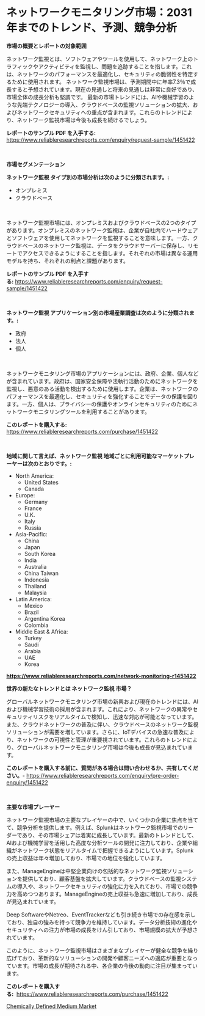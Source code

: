 <p><h1>ネットワークモニタリング市場：2031年までのトレンド、予測、競争分析</h1></p><p><strong>市場の概要とレポートの対象範囲</strong></p>
<p><p>ネットワーク監視とは、ソフトウェアやツールを使用して、ネットワーク上のトラフィックやアクティビティを監視し、問題を追跡することを指します。これは、ネットワークのパフォーマンスを最適化し、セキュリティの脆弱性を特定するために使用されます。 ネットワーク監視市場は、予測期間中に年率7.3％で成長すると予想されています。現在の見通しと将来の見通しは非常に良好であり、市場全体の成長分析も堅調です。 最新の市場トレンドには、AIや機械学習のような先端テクノロジーの導入、クラウドベースの監視ソリューションの拡大、およびネットワークセキュリティへの重点が含まれます。これらのトレンドにより、ネットワーク監視市場は今後も成長を続けるでしょう。</p></p>
<p><strong>レポートのサンプル PDF を入手する:</strong> <a href="https://www.reliableresearchreports.com/enquiry/request-sample/1451422">https://www.reliableresearchreports.com/enquiry/request-sample/1451422</a></p>
<p>&nbsp;</p>
<p><strong>市場セグメンテーション</strong></p>
<p><strong>ネットワーク監視 タイプ別の市場分析は次のように分類されます。:</strong></p>
<p><ul><li>オンプレミス</li><li>クラウドベース</li></ul></p>
<p>&nbsp;</p>
<p><p>ネットワーク監視市場には、オンプレミスおよびクラウドベースの2つのタイプがあります。オンプレミスのネットワーク監視は、企業が自社内でハードウェアとソフトウェアを使用してネットワークを監視することを意味します。一方、クラウドベースのネットワーク監視は、データをクラウドサーバーに保存し、リモートでアクセスできるようにすることを指します。それぞれの市場は異なる運用モデルを持ち、それぞれの利点と課題があります。</p></p>
<p><strong>レポートのサンプル PDF を入手する:</strong>&nbsp;<a href="https://www.reliableresearchreports.com/enquiry/request-sample/1451422">https://www.reliableresearchreports.com/enquiry/request-sample/1451422</a></p>
<p>&nbsp;</p>
<p><strong> ネットワーク監視 アプリケーション別の市場産業調査は次のように分類されます。:</strong></p>
<p><ul><li>政府</li><li>法人</li><li>個人</li></ul></p>
<p>&nbsp;</p>
<p><p>ネットワークモニタリング市場のアプリケーションには、政府、企業、個人などが含まれています。政府は、国家安全保障や法執行活動のためにネットワークを監視し、悪意のある活動を検出するために使用します。企業は、ネットワークのパフォーマンスを最適化し、セキュリティを強化することでデータの保護を図ります。一方、個人は、プライバシーの保護やオンラインセキュリティのためにネットワークモニタリングツールを利用することがあります。</p></p>
<p><strong>このレポートを購入する:</strong>&nbsp; <a href="https://www.reliableresearchreports.com/purchase/1451422">https://www.reliableresearchreports.com/purchase/1451422</a></p>
<p>&nbsp;</p>
<p><strong>地域に関して言えば、ネットワーク監視 地域ごとに利用可能なマーケットプレーヤーは次のとおりです。:</strong></p>
<p><ul>
    <li>
        North America:
        <ul>
            <li>United States</li>
            <li>Canada</li>
        </ul>
    </li>
    <li>
        Europe:
        <ul>
            <li>Germany</li>
            <li>France</li>
            <li>U.K.</li>
            <li>Italy</li>
            <li>Russia</li>
        </ul>
    </li>
    <li>
        Asia-Pacific:
        <ul>
            <li>China</li>
            <li>Japan</li>
            <li>South Korea</li>
            <li>India</li>
            <li>Australia</li>
            <li>China Taiwan</li>
            <li>Indonesia</li>
            <li>Thailand</li>
            <li>Malaysia</li>
        </ul>
    </li>
    <li>
        Latin America:
        <ul>
            <li>Mexico</li>
            <li>Brazil</li>
            <li>Argentina Korea</li>
            <li>Colombia</li>
        </ul>
    </li>
    <li>
        Middle East & Africa:
        <ul>
            <li>Turkey</li>
            <li>Saudi</li>
            <li>Arabia</li>
            <li>UAE</li>
            <li>Korea</li>
        </ul>
    </li>
    </ul></p>
<p><strong><a href="https://www.reliableresearchreports.com/network-monitoring-r1451422">https://www.reliableresearchreports.com/network-monitoring-r1451422</a></strong>&nbsp;</p>
<p><strong>世界の新たなトレンドとは ネットワーク監視 市場？</strong></p>
<p><p>グローバルネットワークモニタリング市場の新興および現在のトレンドには、AIおよび機械学習技術の採用が含まれます。これにより、ネットワークの異常やセキュリティリスクをリアルタイムで検知し、迅速な対応が可能となっています。また、クラウドネットワークの普及に伴い、クラウドベースのネットワーク監視ソリューションが需要を増しています。さらに、IoTデバイスの急速な普及により、ネットワークの可視性と管理が重要視されています。これらのトレンドにより、グローバルネットワークモニタリング市場は今後も成長が見込まれています。</p></p>
<p><strong>このレポートを購入する前に、質問がある場合は問い合わせるか、共有してください。</strong>- <a href="https://www.reliableresearchreports.com/enquiry/pre-order-enquiry/1451422">https://www.reliableresearchreports.com/enquiry/pre-order-enquiry/1451422</a></p>
<p>&nbsp;</p>
<p><strong>主要な市場プレーヤー</strong></p>
<p><p>ネットワーク監視市場の主要なプレイヤーの中で、いくつかの企業に焦点を当てて、競争分析を提供します。例えば、Splunkはネットワーク監視市場でのリーダーであり、その市場シェアは着実に成長しています。最新のトレンドとして、AIおよび機械学習を活用した高度な分析ツールの開発に注力しており、企業や組織がネットワーク状態をリアルタイムで把握できるようにしています。Splunkの売上収益は年々増加しており、市場での地位を強化しています。</p><p>また、ManageEngineは中堅企業向けの包括的なネットワーク監視ソリューションを提供しており、顧客基盤を拡大しています。クラウドベースの監視システムの導入や、ネットワークセキュリティの強化に力を入れており、市場での競争力を高めつつあります。ManageEngineの売上収益も急速に増加しており、成長が見込まれています。</p><p>Deep SoftwareやNetreo、EventTrackerなども引き続き市場での存在感を示しており、独自の強みを持って競争力を維持しています。データ分析技術の進化やセキュリティへの注力が市場の成長をけん引しており、市場規模の拡大が予想されています。</p><p>このように、ネットワーク監視市場はさまざまなプレイヤーが健全な競争を繰り広げており、革新的なソリューションの開発や顧客ニーズへの適応が重要となっています。市場の成長が期待される中、各企業の今後の動向に注目が集まっています。</p></p>
<p><strong>このレポートを購入する:</strong>&nbsp;&nbsp;<a href="https://www.reliableresearchreports.com/purchase/1451422">https://www.reliableresearchreports.com/purchase/1451422</a></p>
<p><p><a href="https://invited-way-688.notion.site/Chemically-Defined-Medium-Market-with-the-goal-of-estimating-the-market-size-and-future-growth-poten-3e738cad0ca34eb4a3cf03ddaab1fe8c">Chemically Defined Medium Market</a></p></p>